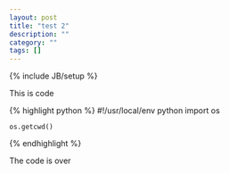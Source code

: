 ```yaml
---
layout: post
title: "test 2"
description: ""
category: ""
tags: []
---
```

{% include JB/setup %}

This is code

{% highlight python %}
    #!/usr/local/env python
    import os

    os.getcwd()
{% endhighlight %}

The code is over

<script src="https://gist.github.com/srhopkins/6432674.js"></script>
